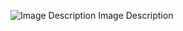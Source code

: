 ![Image Description](https://www.lightningdesignsystem.com/assets/images/guidelines/builder/configuration/Fixed_Panels_Left_Right_configuration.png)
Image Description
